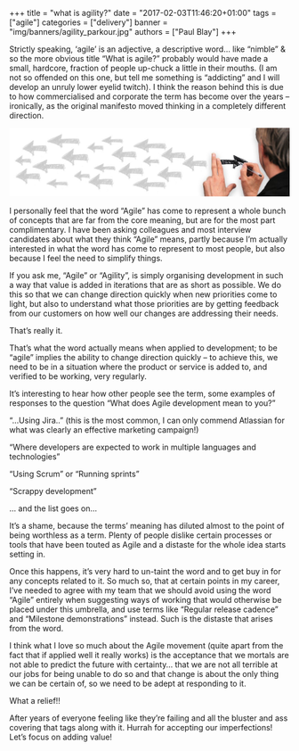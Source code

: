 +++
title = "what is agility?"
date = "2017-02-03T11:46:20+01:00"
tags = ["agile"]
categories = ["delivery"]
banner = "img/banners/agility_parkour.jpg"
authors = ["Paul Blay"]
+++

Strictly speaking, ‘agile’ is an adjective, a descriptive word… like “nimble” & so the more obvious title “What is agile?” probably would have made a small, hardcore, fraction of people up-chuck a little in their mouths. (I am not so offended on this one, but tell me something is “addicting” and I will develop an unruly lower eyelid twitch). I think the reason behind this is due to how commercialised and corporate the term has become over the years – ironically, as the original manifesto moved thinking in a completely different direction.

![Different Direction](/img/agility/direction.jpg)

I personally feel that the word “Agile” has come to represent a whole bunch of concepts that are far from the core meaning, but are for the most part complimentary. I have been asking colleagues and most interview candidates about what they think “Agile” means, partly because I’m actually interested in what the word has come to represent to most people, but also because I feel the need to simplify things.

If you ask me, “Agile” or “Agility”, is simply organising development in such a way that value is added in iterations that are as short as possible. We do this so that we can change direction quickly when new priorities come to light, but also to understand what those priorities are by getting feedback from our customers on how well our changes are addressing their needs.

That’s really it.

That’s what the word actually means when applied to development; to be “agile” implies the ability to change direction quickly – to achieve this, we need to be in a situation where the product or service is added to, and verified to be working, very regularly.

It’s interesting to hear how other people see the term, some examples of responses to the question “What does Agile development mean to you?”

“…Using Jira..” (this is the most common, I can only commend Atlassian for what was clearly an effective marketing campaign!)

“Where developers are expected to work in multiple languages and technologies”

“Using Scrum” or “Running sprints”

“Scrappy development”

… and the list goes on…

It’s a shame, because the terms’ meaning has diluted almost to the point of being worthless as a term. Plenty of people dislike certain processes or tools that have been touted as Agile and a distaste for the whole idea starts setting in.

Once this happens, it’s very hard to un-taint the word and to get buy in for any concepts related to it. So much so, that at certain points in my career, I’ve needed to agree with my team that we should avoid using the word “Agile” entirely when suggesting ways of working that would otherwise be placed under this umbrella, and use terms like “Regular release cadence” and “Milestone demonstrations” instead. Such is the distaste that arises from the word.

I think what I love so much about the Agile movement (quite apart from the fact that if applied well it really works) is the acceptance that we mortals are not able to predict the future with certainty… that we are not all terrible at our jobs for being unable to do so and that change is about the only thing we can be certain of, so we need to be adept at responding to it.

What a relief!!

After years of everyone feeling like they’re failing and all the bluster and ass covering that tags along with it. Hurrah for accepting our imperfections! Let’s focus on adding value!